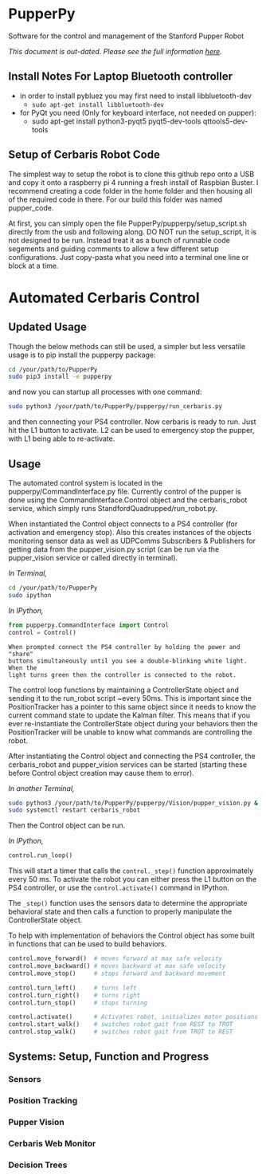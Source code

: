 # PupperPy
Software for the control and management of the Stanford Pupper Robot

*This document is out-dated. Please see the full information [here](https://nubs01.github.io/PupperPy/).*


## Install Notes For Laptop Bluetooth controller
- in order to install pybluez you may first need to install libbluetooth-dev
    - `sudo apt-get install libbluetooth-dev`
- for PyQt you need (Only for keyboard interface, not needed on pupper):
    - sudo apt-get install python3-pyqt5 pyqt5-dev-tools qttools5-dev-tools


## Setup of Cerbaris Robot Code
The simplest way to setup the robot is to clone this github repo onto a USB and
copy it onto a raspberry pi 4 running a fresh install of Raspbian Buster. I
recommend creating a code folder in the home folder and then housing all of the
required code in there. For our build this folder was named pupper_code.

At first, you can simply open the file PupperPy/pupperpy/setup_script.sh
directly from the usb and following along. DO NOT run the setup_script, it is
not designed to be run. Instead treat it as a bunch of runnable code segements
and guiding comments to allow a few different setup configurations. Just
copy-pasta what you need into a terminal one line or block at a time.

# Automated Cerbaris Control
## Updated Usage
Though the below methods can still be used, a simpler but less versatile usage is to pip install the pupperpy package:
```bash
cd /your/path/to/PupperPy
sudo pip3 install -e pupperpy
```
and now you can startup all processes with one command:
```bash
sudo python3 /your/path/to/PupperPy/pupperpy/run_cerbaris.py
```
and then connecting your PS4 controller. Now cerbaris is ready to run. Just hit the L1 button to activate. L2 can be used to emergency stop the pupper, with L1 being able to re-activate.

## Usage
The automated control system is located in the pupperpy/CommandInterface.py
file. Currently control of the pupper is done using the
CommandInterface.Control object and the cerbaris_robot service, which simply
runs StandfordQuadrupped/run_robot.py.

When instantiated the Control object connects to a PS4 controller (for
activation and emergency stop). Also this creates instances of the objects
monitoring sensor data as well as UDPComms Subscribers & Publishers for getting
data from the pupper_vision.py script (can be run via the pupper_vision service
or called directly in terminal).

*In Terminal,*
```bash
cd /your/path/to/PupperPy
sudo ipython
```
*In IPython,*
```python
from pupperpy.CommandInterface import Control
control = Control()
```
    When prompted connect the PS4 controller by holding the power and "share"
    buttons simultaneously until you see a double-blinking white light. When the
    light turns green then the controller is connected to the robot.

The control loop functions by maintaining a ControllerState object and sending
it to the run_robot script ~every 50ms. This is important since the
PositionTracker has a pointer to this same object since it needs to know the
current command state to update the Kalman filter. This means that if you ever
re-instantiate the ControllerState object during your behaviors then the
PositionTracker will be unable to know what commands are controlling the robot.

After instantiating the Control object and connecting the PS4 controller, the
cerbaris_robot and pupper_vision services can be started (starting these before
Control object creation may cause them to error).

*In another Terminal,*
```bash
sudo python3 /your/path/to/PupperPy/pupperpy/Vision/pupper_vision.py &
sudo systemctl restart cerbaris_robot
```

Then the Control object can be run.

*In IPython,*
```python
control.run_loop()
```

This will start a timer that calls the `control._step()` function approximately
every 50 ms. To activate the robot you can either press the L1 button on the
PS4 controller, or use the `control.activate()` command in IPython.

The `_step()` function uses the sensors data to determine the appropriate
behavioral state and then calls a function to properly manipulate the
ControllerState object.

To help with implementation of behaviors the Control object has some built in
functions that can be used to build behaviors.
```python
control.move_forward()  # moves forward at max safe velocity
control.move_backward() # moves backward at max safe velocity
control.move_stop()     # stops forward and backward movement

control.turn_left()     # turns left
control.turn_right()    # turns right
control.turn_stop()     # stops turning

control.activate()      # Activates robot, initializes motor positions
control.start_walk()    # switches robot gait from REST to TROT
control.stop_walk()     # switches robot gait from TROT to REST
```

## Systems: Setup, Function and Progress
### Sensors

### Position Tracking

### Pupper Vision

### Cerbaris Web Monitor

### Decision Trees
